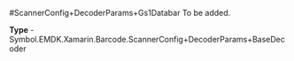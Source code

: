 #ScannerConfig+DecoderParams+Gs1Databar
To be added.

**Type** - Symbol.EMDK.Xamarin.Barcode.ScannerConfig+DecoderParams+BaseDecoder




